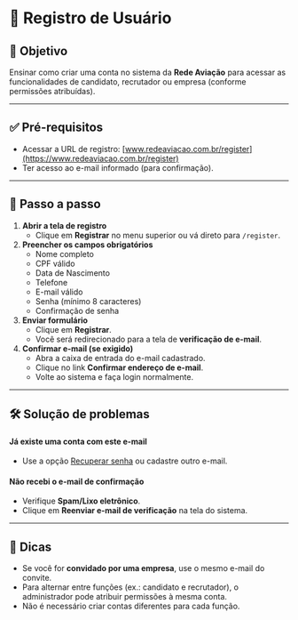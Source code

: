 # 🧾 Registro de Usuário

## 🎯 Objetivo

Ensinar como criar uma conta no sistema da **Rede Aviação** para acessar as funcionalidades de candidato, recrutador ou empresa (conforme permissões atribuídas).

---

## ✅ Pré-requisitos

- Acessar a URL de registro: [www.redeaviacao.com.br/register](https://www.redeaviacao.com.br/register)
- Ter acesso ao e-mail informado (para confirmação).

---

## 📝 Passo a passo

1. **Abrir a tela de registro**
      - Clique em **Registrar** no menu superior ou vá direto para `/register`.
2. **Preencher os campos obrigatórios**
      - Nome completo
      - CPF válido
      - Data de Nascimento
      - Telefone
      - E-mail válido
      - Senha (mínimo 8 caracteres)
      - Confirmação de senha
3. **Enviar formulário**
      - Clique em **Registrar**.
      - Você será redirecionado para a tela de **verificação de e-mail**.
4. **Confirmar e-mail (se exigido)**
      - Abra a caixa de entrada do e-mail cadastrado.
      - Clique no link **Confirmar endereço de e-mail**.
      - Volte ao sistema e faça login normalmente.

---

## 🛠️ Solução de problemas

#### Já existe uma conta com este e-mail

- Use a opção [Recuperar senha](https://www.redeaviacao.com.br/forgot-password) ou cadastre outro e-mail.

#### Não recebi o e-mail de confirmação 
- Verifique **Spam/Lixo eletrônico**.  
- Clique em **Reenviar e-mail de verificação** na tela do sistema.

---

## 👀 Dicas

- Se você for **convidado por uma empresa**, use o mesmo e-mail do convite.
- Para alternar entre funções (ex.: candidato e recrutador), o administrador pode atribuir permissões à mesma conta.
- Não é necessário criar contas diferentes para cada função.
